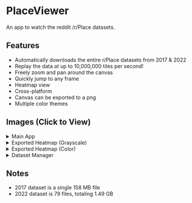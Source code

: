 # PlaceViewer
An app to watch the reddit /r/Place datasets.

## Features
- Automatically downloads the entire r/Place datasets from 2017 & 2022
- Replay the data at up to 10,000,000 tiles per second!
- Freely zoom and pan around the canvas
- Quickly jump to any frame
- Heatmap view
- Cross-platform
- Canvas can be exported to a png
- Multiple color themes

## Images (Click to View)
<details>
  <summary>Main App</summary><br>
  
![placeviewer](https://github.com/zmilla93/PlaceViewer/assets/10750321/ee739c2b-a0de-4a83-8450-d4c1c73babfb)
</details>
<details>
  <summary>Exported Heatmap (Grayscale)</summary><br>
  
![heatmap_grayscale](https://github.com/zmilla93/PlaceViewer/assets/10750321/0afc7956-0157-48e3-afa6-f32b844003f1)
</details>
<details>
  <summary>Exported Heatmap (Color)</summary><br>
  
![heatmap_color](https://github.com/zmilla93/PlaceViewer/assets/10750321/af0aaa7e-ad71-41e3-862b-458edf26ac72)
</details>
<details>
  <summary>Dataset Manager</summary><br>
  
![java_2023-07-06_00-52-59](https://github.com/zmilla93/PlaceViewer/assets/10750321/f65b846b-f4e7-4823-ab26-4bde3f221805)
</details>

## Notes
- 2017 dataset is a single 158 MB file
- 2022 dataset is 79 files, totaling 1.49 GB
